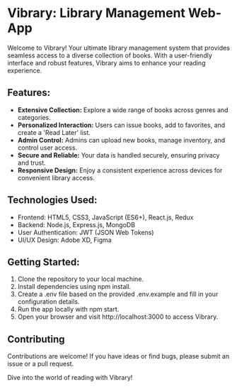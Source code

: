 
# Vibrary: Library Management Web-App

Welcome to Vibrary! Your ultimate library management system that provides seamless access to a diverse collection of books. With a user-friendly interface and robust features, Vibrary aims to enhance your reading experience.

## Features:

- **Extensive Collection:** Explore a wide range of books across genres and categories.
- **Personalized Interaction:** Users can issue books, add to favorites, and create a 'Read Later' list.
- **Admin Control:** Admins can upload new books, manage inventory, and control user access.
- **Secure and Reliable:** Your data is handled securely, ensuring privacy and trust.
- **Responsive Design:** Enjoy a consistent experience across devices for convenient library access.

## Technologies Used:

- Frontend: HTML5, CSS3, JavaScript (ES6+), React.js, Redux
- Backend: Node.js, Express.js, MongoDB
- User Authentication: JWT (JSON Web Tokens)
- UI/UX Design: Adobe XD, Figma

## Getting Started:

1. Clone the repository to your local machine.
2. Install dependencies using npm install.
3. Create a .env file based on the provided .env.example and fill in your configuration details.
4. Run the app locally with npm start.
5. Open your browser and visit http://localhost:3000 to access Vibrary.

## Contributing

Contributions are welcome! If you have ideas or find bugs, please submit an issue or a pull request.

Dive into the world of reading with Vibrary!






